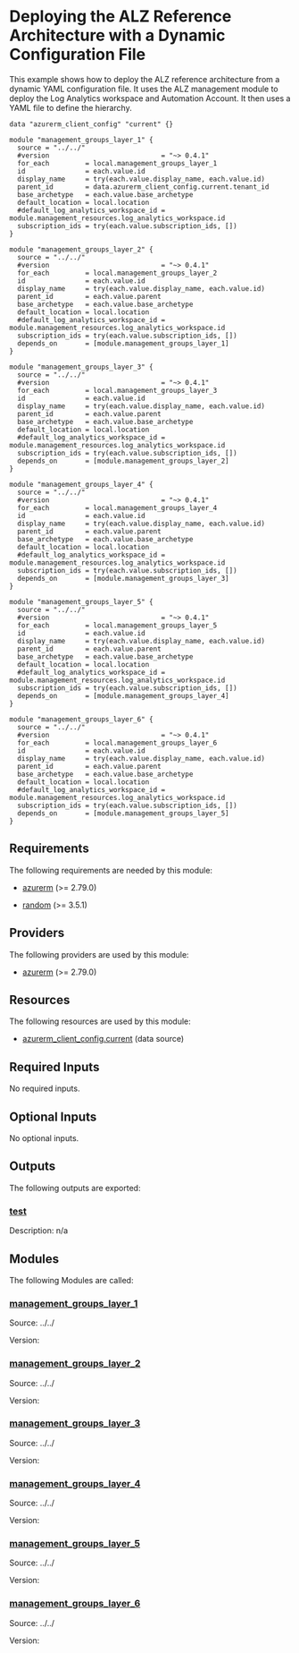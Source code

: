 <!-- BEGIN_TF_DOCS -->
# Deploying the ALZ Reference Architecture with a Dynamic Configuration File

This example shows how to deploy the ALZ reference architecture from a dynamic YAML configuration file.
It uses the ALZ management module to deploy the Log Analytics workspace and Automation Account.
It then uses a YAML file to define the hierarchy.

```hcl
data "azurerm_client_config" "current" {}

module "management_groups_layer_1" {
  source = "../../"
  #version                            = "~> 0.4.1"
  for_each         = local.management_groups_layer_1
  id               = each.value.id
  display_name     = try(each.value.display_name, each.value.id)
  parent_id        = data.azurerm_client_config.current.tenant_id
  base_archetype   = each.value.base_archetype
  default_location = local.location
  #default_log_analytics_workspace_id = module.management_resources.log_analytics_workspace.id
  subscription_ids = try(each.value.subscription_ids, [])
}

module "management_groups_layer_2" {
  source = "../../"
  #version                            = "~> 0.4.1"
  for_each         = local.management_groups_layer_2
  id               = each.value.id
  display_name     = try(each.value.display_name, each.value.id)
  parent_id        = each.value.parent
  base_archetype   = each.value.base_archetype
  default_location = local.location
  #default_log_analytics_workspace_id = module.management_resources.log_analytics_workspace.id
  subscription_ids = try(each.value.subscription_ids, [])
  depends_on       = [module.management_groups_layer_1]
}

module "management_groups_layer_3" {
  source = "../../"
  #version                            = "~> 0.4.1"
  for_each         = local.management_groups_layer_3
  id               = each.value.id
  display_name     = try(each.value.display_name, each.value.id)
  parent_id        = each.value.parent
  base_archetype   = each.value.base_archetype
  default_location = local.location
  #default_log_analytics_workspace_id = module.management_resources.log_analytics_workspace.id
  subscription_ids = try(each.value.subscription_ids, [])
  depends_on       = [module.management_groups_layer_2]
}

module "management_groups_layer_4" {
  source = "../../"
  #version                            = "~> 0.4.1"
  for_each         = local.management_groups_layer_4
  id               = each.value.id
  display_name     = try(each.value.display_name, each.value.id)
  parent_id        = each.value.parent
  base_archetype   = each.value.base_archetype
  default_location = local.location
  #default_log_analytics_workspace_id = module.management_resources.log_analytics_workspace.id
  subscription_ids = try(each.value.subscription_ids, [])
  depends_on       = [module.management_groups_layer_3]
}

module "management_groups_layer_5" {
  source = "../../"
  #version                            = "~> 0.4.1"
  for_each         = local.management_groups_layer_5
  id               = each.value.id
  display_name     = try(each.value.display_name, each.value.id)
  parent_id        = each.value.parent
  base_archetype   = each.value.base_archetype
  default_location = local.location
  #default_log_analytics_workspace_id = module.management_resources.log_analytics_workspace.id
  subscription_ids = try(each.value.subscription_ids, [])
  depends_on       = [module.management_groups_layer_4]
}

module "management_groups_layer_6" {
  source = "../../"
  #version                            = "~> 0.4.1"
  for_each         = local.management_groups_layer_6
  id               = each.value.id
  display_name     = try(each.value.display_name, each.value.id)
  parent_id        = each.value.parent
  base_archetype   = each.value.base_archetype
  default_location = local.location
  #default_log_analytics_workspace_id = module.management_resources.log_analytics_workspace.id
  subscription_ids = try(each.value.subscription_ids, [])
  depends_on       = [module.management_groups_layer_5]
}
```

<!-- markdownlint-disable MD033 -->
## Requirements

The following requirements are needed by this module:

- <a name="requirement_azurerm"></a> [azurerm](#requirement\_azurerm) (>= 2.79.0)

- <a name="requirement_random"></a> [random](#requirement\_random) (>= 3.5.1)

## Providers

The following providers are used by this module:

- <a name="provider_azurerm"></a> [azurerm](#provider\_azurerm) (>= 2.79.0)

## Resources

The following resources are used by this module:

- [azurerm_client_config.current](https://registry.terraform.io/providers/hashicorp/azurerm/latest/docs/data-sources/client_config) (data source)

<!-- markdownlint-disable MD013 -->
## Required Inputs

No required inputs.

## Optional Inputs

No optional inputs.

## Outputs

The following outputs are exported:

### <a name="output_test"></a> [test](#output\_test)

Description: n/a

## Modules

The following Modules are called:

### <a name="module_management_groups_layer_1"></a> [management\_groups\_layer\_1](#module\_management\_groups\_layer\_1)

Source: ../../

Version:

### <a name="module_management_groups_layer_2"></a> [management\_groups\_layer\_2](#module\_management\_groups\_layer\_2)

Source: ../../

Version:

### <a name="module_management_groups_layer_3"></a> [management\_groups\_layer\_3](#module\_management\_groups\_layer\_3)

Source: ../../

Version:

### <a name="module_management_groups_layer_4"></a> [management\_groups\_layer\_4](#module\_management\_groups\_layer\_4)

Source: ../../

Version:

### <a name="module_management_groups_layer_5"></a> [management\_groups\_layer\_5](#module\_management\_groups\_layer\_5)

Source: ../../

Version:

### <a name="module_management_groups_layer_6"></a> [management\_groups\_layer\_6](#module\_management\_groups\_layer\_6)

Source: ../../

Version:


<!-- END_TF_DOCS -->